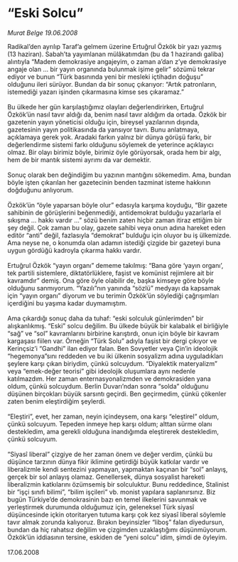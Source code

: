 # “Eski Solcu”

*Murat Belge 19.06.2008*

<div class="taraf_structure_2col_1zq">
<div class="margen_n">



 <p>Radikal’den ayrılıp Taraf’a gelmem üzerine Ertuğrul Özkök bir yazı yazmış (13 haziran). Sabah’ta yayımlanan mülâkatımdan (bu da 1 hazirandı galiba) alıntıyla “Madem demokrasiye angajeyim, o zaman a’dan z’ye demokrasiye angaje olan ... bir yayın organında bulunmak işime gelir” sözümü tekrar ediyor ve bunun “Türk basınında yeni bir mesleki içtihadın doğuşu” olduğunu ileri sürüyor. Bundan da bir sonuç çıkarıyor: “Artık patronların, istemediği yazarı işinden çıkarmasına kimse ses çıkaramaz.” <br/>
<br/>
Bu ülkede her gün karşılaştığımız olayları değerlendirirken, Ertuğrul Özkök’ün nasıl tavır aldığı da, benim nasıl tavır aldığım da ortada. Özkök bir gazetenin yayın yöneticisi olduğu için, bireysel yazılarının dışında, gazetesinin yayın politikasında da yansıyor tavrı. Bunu anlatmaya, açıklamaya gerek yok. Aradaki farkın yalnız bir dünya görüşü farkı, bir değerlendirme sistemi farkı olduğunu söylemek de yeterince açıklayıcı olmaz. Bir olayı birimiz böyle, birimiz öyle görüyorsak, orada hem bir algı, hem de bir mantık sistemi ayrımı da var demektir.<br/>
<br/>
Sonuç olarak ben değindiğim bu yazının mantığını sökemedim. Ama, bundan böyle işten çıkarılan her gazetecinin benden tazminat isteme hakkının doğduğunu anlıyorum. <br/>
<br/>
Özkök’ün “öyle yaparsan böyle olur” edasıyla karşıma koyduğu, “Bir gazete sahibinin de görüşlerini beğenmediği, antidemokrat bulduğu yazarlarla el sıkışma ... hakkı vardır ...” sözü benim zaten hiçbir zaman itiraz ettiğim bir şey değil. Çok zaman bu olay, gazete sahibi veya onun adına hareket eden editör “anti” değil, fazlasıyla “demokrat” bulduğu için oluyor bu iş ülkemizde. Ama neyse ne, o konumda olan adamın istediği çizgide bir gazeteyi buna uygun gördüğü kadroyla çıkarma hakkı vardır. <br/>
<br/>
Ertuğrul Özkök “yayın organı” dememe takılmış: “Bana göre ‘yayın organı’, tek partili sistemlere, diktatörlüklere, faşist ve komünist rejimlere ait bir kavramdır” demiş. Ona göre öyle olabilir de, başka kimseye göre böyle olduğunu sanmıyorum. “Yazılı”nın yanında “sözlü” medyayı da kapsamak için “yayın organı” diyorum ve bu terimin Özkök’ün söylediği çağrışımları içerdiğini bu yaşıma kadar duymamıştım. <br/>
<br/>
Ama çıkardığı sonuç daha da tuhaf: “eski solculuk günlerimden” bir alışkanlıkmış. “Eski” solcu değilim. Bu ülkede büyük bir kalabalık el birliğiyle “sağ” ve “sol” kavramlarını birbirine karıştırdı, onun için böyle bir kavram kargaşası fiilen var. Örneğin “Türk Solu” adıyla faşist bir dergi çıkıyor ve Kerinçsiz’i “Gandhi” ilan ediyor falan. Ben Sovyetler veya Çin’in ideolojik “hegemonya”sını reddeden ve bu iki ülkenin sosyalizm adına uyguladıkları şeylere karşı çıkan biriydim, çünkü solcuydum. “Diyalektik materyalizm” veya “emek-değer teorisi” gibi ideolojik oluşumlara aynı nedenle katılmazdım. Her zaman enternasyonalizmden ve demokrasiden yana oldum, çünkü solcuydum. Berlin Duvarı’ndan sonra “solda” olduğunu düşünen birçokları büyük sarsıntı geçirdi. Ben geçirmedim, çünkü çökenler zaten benim eleştirdiğim şeylerdi. <br/>
<br/>
“Eleştiri”, evet, her zaman, neyin içindeysem, ona karşı “eleştirel” oldum, çünkü solcuyum. Tepeden inmeye hep karşı oldum; alttan sürme olanı destekledim, ama gerekli olduğuna inandığımda eleştirerek destekledim, çünkü solcuyum.<br/>
<br/>
“Siyasî liberal” çizgiye de her zaman önem ve değer verdim, çünkü bu düşünce tarzının dünya fikir iklimine getirdiği büyük katkılar vardır ve liberalizmle kendi sentezini yapmayan, yapmaktan kaçınan bir “sol” anlayış, gerçek bir sol anlayış olamaz. Genellersek, dünya sosyalist hareketi liberalizmin katkılarını özümsemiş bir solculuktur. Bunu reddedince, Stalinist bir “işçi sınıfı bilimi”, “bilim işçileri” vb. monist yapılara saplanırsınız. Biz bugün Türkiye’de demokrasinin bazı en temel ilkelerini savunmak ve yerleştirmek durumunda olduğumuz için, geleneksel Türk siyasî düşüncesinde içkin otoritaryen tutuma karşı çok kez siyasî liberal söylemle tavır almak zorunda kalıyoruz. Bırakın beyinsizler “liboş” falan diyedursun, bundan da hiç rahatsız değilim ve çizgimden uzaklaştığımı düşünmüyorum. Özkök’ün iddiasının tersine, eskiden de “yeni solcu” idim, şimdi de öyleyim. <br/>
<br/>
17.06.2008</p>

<br/>


<div id="taraf_not">
</div>

</div>


</div>
